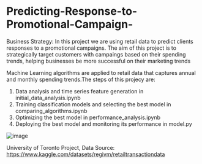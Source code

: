 # Predicting-Response-to-Promotional-Campaign-

Business Strategy: In this project we are using retail data to predict clients responses to a promotional campaigns. The aim of this project is to strategically target customers with campaings based on their spending trends, helping businesses be more successful on their marketing trends

 Machine Learning algorithms are applied to retail data that captures annual and monthly spending trends.The steps of this projecy are:

1. Data analysis and time series feature generation in initial_data_analysis.ipynb
2. Training classification models and selecting the best model in comparing_algorithms.ipynb
3. Optimizing the best model in performance_analysis.ipynb
4. Deploying the best model and monitoring its performance in model.py 



![image](https://github.com/user-attachments/assets/7a821190-dd51-4422-8ecc-5bb196bebfff)


University of Toronto Project, 
Data Source: https://www.kaggle.com/datasets/regivm/retailtransactiondata

